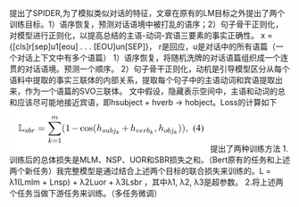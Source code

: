 提出了SPIDER,为了模拟类似对话的特征，文章在原有的LM目标之外提出了两个训练目标。1）语序恢复，预测对话语境中被打乱的语序；2）句子骨干正则化，对模型进行正则化，以提高总结的主语-动词-宾语三要素的事实正确性。
    x = {[cls]r[sep]u1[eou] . . . [EOU]un[SEP]}， r是回应，u是对话中的所有语篇（一个对话上下文中有多个语篇）
    1）语序恢复，将随机洗牌的对话语篇组织成一个连贯的对话语境。预测一个顺序。
    2）句子骨干正则化，动机是引导模型区分从每个语料中提取的事实三联体的内部关系，提取每个句子中的主语动词和宾语提取出来，作为一个语篇的SVO三联体。
        文中假设，隐藏表示空间中，主语和动词的总和应该尽可能地接近宾语，即hsubject + hverb → hobject。Loss的计算如下
        ![](1663900027449.jpg)
提出了两种训练方法
    1.训练后的总体损失是MLM、NSP、UOR和SBR损失之和。（Bert原有的任务和上述两个新任务）我完整模型是通过结合上述两个目标的联合损失来训练的。L = λ1(Lmlm + Lnsp) + λ2Luor + λ3Lsbr ，其中λ1, λ2, λ3是超参数。
    2.将上述两个任务当做下游任务来训练。（多任务微调）